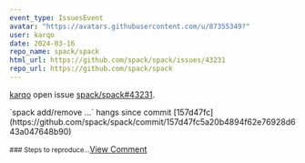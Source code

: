```yaml
---
event_type: IssuesEvent
avatar: "https://avatars.githubusercontent.com/u/87355349?"
user: karqo
date: 2024-03-16
repo_name: spack/spack
html_url: https://github.com/spack/spack/issues/43231
repo_url: https://github.com/spack/spack
---
```


<a href='https://github.com/karqo' target='_blank'>karqo</a> open issue <a href='https://github.com/spack/spack/issues/43231' target='_blank'>spack/spack#43231</a>.

<p>`spack add/remove ...` hangs since commit [157d47fc](https://github.com/spack/spack/commit/157d47fc5a20b4894f62e76928d643a047648b90)</p><small>### Steps to reproduce...</small><a href='https://github.com/spack/spack/issues/43231' target='_blank'>View Comment</a>
